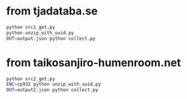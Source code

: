 # from tjadataba.se

```bash
python src1_get.py
python unzip_with_uuid.py
OUT=output.json python collect.py
```

# from taikosanjiro-humenroom.net

```bash
python src2_get.py
ENC=cp932 python unzip_with_uuid.py
OUT=output2.json python collect.py
```
